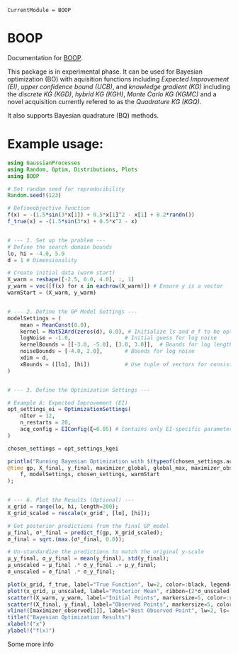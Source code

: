 ```@meta
CurrentModule = BOOP
```

# BOOP

Documentation for [BOOP](https://github.com/OskarGU/BOOP.jl).

This package is in experimental phase. It can be used for Bayesian optimization (BO) with aquisition functions including *Expected Improvement (EI)*, *upper confidence bound (UCB)*, and  *knowledge gradient (KG)* including the *discrete KG (KGD)*, *hybrid KG (KGH)*, *Monte Carlo KG (KGMC)* and a novel acquisition currently refered to as the *Quadrature KG (KGQ)*.

It also supports Bayesian quadrature (BQ) methods. 



# Example usage:

```julia
using GaussianProcesses
using Random, Optim, Distributions, Plots
using BOOP

# Set random seed for reproducibility
Random.seed!(123)

# Defineobjective function
f(x) = -(1.5*sin(3*x[1]) + 0.5*x[1]^2 - x[1] + 0.2*randn())
f_true(x) = -(1.5*sin(3*x) + 0.5*x^2 - x)


# --- 1. Set up the problem ---
# Define the search domain bounds
lo, hi = -4.0, 5.0
d = 1 # Dimensionality

# Create initial data (warm start)
X_warm = reshape([-2.5, 0.0, 4.0], :, 1)
y_warm = vec([f(x) for x in eachrow(X_warm)]) # Ensure y is a vector
warmStart = (X_warm, y_warm)


# --- 2. Define the GP Model Settings ---
modelSettings = (
    mean = MeanConst(0.0),
    kernel = Mat52Ard(zeros(d), 0.0), # Initialize ls and σ_f to be optimized
    logNoise = -1.0,                 # Initial guess for log noise
    kernelBounds = [[-3.0, -5.0], [3.0, 3.0]],  # Bounds for log lengthscale
    noiseBounds = [-4.0, 2.0],       # Bounds for log noise
    xdim = d,
    xBounds = ([lo], [hi])           # Use tuple of vectors for consistency
)


# --- 3. Define the Optimization Settings ---

# Example A: Expected Improvement (EI)
opt_settings_ei = OptimizationSettings(
    nIter = 12,
    n_restarts = 20,
    acq_config = EIConfig(ξ=0.05) # Contains only EI-specific parameters
)

chosen_settings = opt_settings_kgei

println("Running Bayesian Optimization with $(typeof(chosen_settings.acq_config))...")
@time gp, X_final, y_final, maximizer_global, global_max, maximizer_observed, observed_max = BO(
    f, modelSettings, chosen_settings, warmStart
);


# --- 6. Plot the Results (Optional) ---
x_grid = range(lo, hi, length=200);
X_grid_scaled = rescale(x_grid', [lo], [hi]);

# Get posterior predictions from the final GP model
μ_final, σ²_final = predict_f(gp, X_grid_scaled);
σ_final = sqrt.(max.(σ²_final, 0.0));

# Un-standardize the predictions to match the original y-scale
μ_y_final, σ_y_final = mean(y_final), std(y_final);
μ_unscaled = μ_final .* σ_y_final .+ μ_y_final;
σ_unscaled = σ_final .* σ_y_final;

plot(x_grid, f_true, label="True Function", lw=2, color=:black, legend=:bottom)
plot!(x_grid, μ_unscaled, label="Posterior Mean", ribbon=(2*σ_unscaled, 2*σ_unscaled), lw=2, c=1)
scatter!(X_warm, y_warm, label="Initial Points", markersize=5, color=:red)
scatter!(X_final, y_final, label="Observed Points", markersize=5, color=:green,alpha=0.5)
vline!([maximizer_observed[1]], label="Best Observed Point", lw=2, ls=:dash, color=:purple)
title!("Bayesian Optimization Results")
xlabel!("x")
ylabel!("f(x)")
```



Some more info




```@index
```

